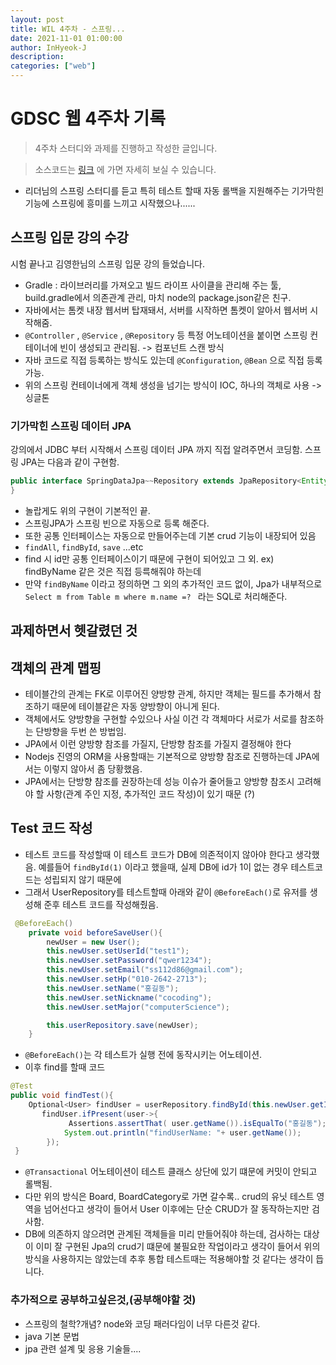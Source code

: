 ```yaml
---
layout: post
title: WIL 4주차 - 스프링...
date: 2021-11-01 01:00:00
author: InHyeok-J
description:
categories: ["web"]
---
```


# GDSC 웹 4주차 기록

> 4주차 스터디와 과제를 진행하고 작성한 글입니다.

> 소스코드는 <a href="https://github.com/InHyeok-J/GDSCTimeBack" target="_blank" rel="noopener">링크</a> 에 가면 자세히 보실 수 있습니다.

-   리더님의 스프링 스터디를 듣고 특히 테스트 할때 자동 롤백을 지원해주는 기가막힌 기능에 스프링에 흥미를 느끼고
    시작했으나......

## 스프링 입문 강의 수강

시험 끝나고 김영한님의 스프링 입문 강의 들었습니다.

-   Gradle : 라이브러리를 가져오고 빌드 라이프 사이클을 관리해 주는 툴, build.gradle에서 의존관계 관리, 마치 node의 package.json같은 친구.
-   자바에서는 톰켓 내장 웹서버 탑재돼서, 서버를 시작하면 톰켓이 알아서 웹서버 시작해줌.
-   `@Controller` , `@Service` , `@Repository` 등 특정 어노테이션을 붙이면 스프링 컨테이너에 빈이 생성되고 관리됨. -> 컴포넌트 스캔 방식
-   자바 코드로 직접 등록하는 방식도 있는데 `@Configuration`, `@Bean` 으로 직접 등록가능.
-   위의 스프링 컨테이너에게 객체 생성을 넘기는 방식이 IOC, 하나의 객체로 사용 -> 싱글톤

### 기가막힌 스프링 데이터 JPA

강의에서 JDBC 부터 시작해서 스프링 데이터 JPA 까지 직접 알려주면서 코딩함.
스프링 JPA는 다음과 같이 구현함.

```java
public interface SpringDataJpa~~Repository extends JpaRepository<Entity,indexType> {
}
```

-   놀랍게도 위의 구현이 기본적인 끝.
-   스프링JPA가 스프링 빈으로 자동으로 등록 해준다.
-   또한 공통 인터페이스는 자동으로 만들어주는데 기본 crud 기능이 내장되어 있음
-   `findAll`, `findById`, `save` ...etc
-   find 시 id만 공통 인터페이스이기 때문에 구현이 되어있고 그 외. ex) findByName 같은 것은 직접 등륵해줘야 하는데
-   만약 `findByName` 이라고 정의하면 그 외의 추가적인 코드 없이, Jpa가 내부적으로 `Select m from Table m where m.name =? ` 라는 SQL로 처리해준다.

## 과제하면서 헷갈렸던 것

## 객체의 관계 맵핑

-   테이블간의 관계는 FK로 이루어진 양방향 관계, 하지만 객체는 필드를 추가해서 참조하기 때문에 테이블같은 자동 양방향이 아니게 된다.
-   객체에서도 양방향을 구현할 수있으나 사실 이건 각 객체마다 서로가 서로를 참조하는 단방향을 두번 쓴 방법임.
-   JPA에서 이런 양방향 참조를 가질지, 단방향 참조를 가질지 결정해야 한다
-   Nodejs 진영의 ORM을 사용할때는 기본적으로 양방향 참조로 진행하는데 JPA에서는 이렇지 않아서 좀 당황했음.
-   JPA에서는 단방향 참조를 권장하는데 성능 이슈가 줄어들고 양방향 참조시 고려해야 할 사항(관계 주인 지정, 추가적인 코드 작성)이 있기 때문 (?)

## Test 코드 작성

-   테스트 코드를 작성할때 이 테스트 코드가 DB에 의존적이지 않아야 한다고 생각했음. 예를들어 `findById(1)` 이라고 했을때, 실제 DB에 id가 1이 없는 경우 테스트코드는 성립되지 않기 때문에
-   그래서 UserRepository를 테스트할때 아래와 같이 `@BeforeEach()`로 유저를 생성해 준후 테스트 코드를 작성해줬음.

```java
 @BeforeEach()
    private void beforeSaveUser(){
        newUser = new User();
        this.newUser.setUserId("test1");
        this.newUser.setPassword("qwer1234");
        this.newUser.setEmail("ss112d86@gmail.com");
        this.newUser.setHp("010-2642-2713");
        this.newUser.setName("홍길동");
        this.newUser.setNickname("cocoding");
        this.newUser.setMajor("computerScience");

        this.userRepository.save(newUser);
    }
```

-   `@BeforeEach()`는 각 테스트가 실행 전에 동작시키는 어노테이션.
-   이후 find를 할때 코드

```java
@Test
public void findTest(){
    Optional<User> findUser = userRepository.findById(this.newUser.getId());
       findUser.ifPresent(user->{
             Assertions.assertThat( user.getName()).isEqualTo("홍길동");
            System.out.println("findUserName: "+ user.getName());
        });
 }
```

-   `@Transactional` 어노테이션이 테스트 클래스 상단에 있기 떄문에 커밋이 안되고 롤백됨.
-   다만 위의 방식은 Board, BoardCategory로 가면 갈수록.. crud의 유닛 테스트 영역을 넘어선다고 생각이 들어서 User 이후에는 단순 CRUD가 잘 동작하는지만 검사함.
-   DB에 의존하지 않으려면 관계된 객체들을 미리 만들어줘야 하는데, 검사하는 대상이 이미 잘 구현된 Jpa의 crud기 떄문에 불필요한 작업이라고 생각이 들어서 위의 방식을 사용하지는 않았는데 추후 통합 테스트때는 적용해야할 것 같다는 생각이 듭니다.

### 추가적으로 공부하고싶은것,(공부해야할 것)

-   스프링의 철학?개념? node와 코딩 패러다임이 너무 다른것 같다.
-   java 기본 문법
-   jpa 관련 설계 및 응용 기술들....
